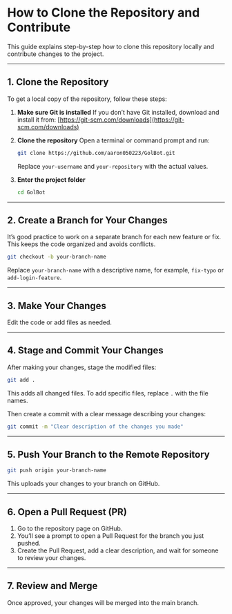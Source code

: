 # How to Clone the Repository and Contribute

This guide explains step-by-step how to clone this repository locally and contribute changes to the project.

---

## 1. Clone the Repository

To get a local copy of the repository, follow these steps:

1. **Make sure Git is installed**
   If you don’t have Git installed, download and install it from:
   [https://git-scm.com/downloads](https://git-scm.com/downloads)

2. **Clone the repository**
   Open a terminal or command prompt and run:

   ```bash
   git clone https://github.com/aaron050223/GolBot.git
   ```

   Replace `your-username` and `your-repository` with the actual values.

3. **Enter the project folder**

   ```bash
   cd GolBot
   ```

---

## 2. Create a Branch for Your Changes

It’s good practice to work on a separate branch for each new feature or fix. This keeps the code organized and avoids conflicts.

```bash
git checkout -b your-branch-name
```

Replace `your-branch-name` with a descriptive name, for example, `fix-typo` or `add-login-feature`.

---

## 3. Make Your Changes

Edit the code or add files as needed.

---

## 4. Stage and Commit Your Changes

After making your changes, stage the modified files:

```bash
git add .
```

This adds all changed files. To add specific files, replace `.` with the file names.

Then create a commit with a clear message describing your changes:

```bash
git commit -m "Clear description of the changes you made"
```

---

## 5. Push Your Branch to the Remote Repository

```bash
git push origin your-branch-name
```

This uploads your changes to your branch on GitHub.

---

## 6. Open a Pull Request (PR)

1. Go to the repository page on GitHub.
2. You’ll see a prompt to open a Pull Request for the branch you just pushed.
3. Create the Pull Request, add a clear description, and wait for someone to review your changes.

---

## 7. Review and Merge

Once approved, your changes will be merged into the main branch.
